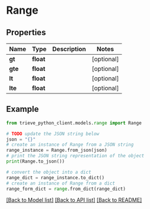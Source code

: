 # Range


## Properties

Name | Type | Description | Notes
------------ | ------------- | ------------- | -------------
**gt** | **float** |  | [optional] 
**gte** | **float** |  | [optional] 
**lt** | **float** |  | [optional] 
**lte** | **float** |  | [optional] 

## Example

```python
from trieve_python_client.models.range import Range

# TODO update the JSON string below
json = "{}"
# create an instance of Range from a JSON string
range_instance = Range.from_json(json)
# print the JSON string representation of the object
print(Range.to_json())

# convert the object into a dict
range_dict = range_instance.to_dict()
# create an instance of Range from a dict
range_form_dict = range.from_dict(range_dict)
```
[[Back to Model list]](../README.md#documentation-for-models) [[Back to API list]](../README.md#documentation-for-api-endpoints) [[Back to README]](../README.md)


